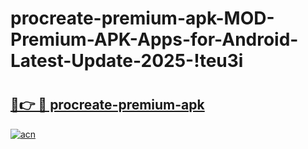 # procreate-premium-apk-MOD-Premium-APK-Apps-for-Android-Latest-Update-2025-!teu3i

# <h2><a href="https://fvjdr8.esa.edu.pl?title=procreate-premium-apk&ref=teu3i">🔗👉 🔴 procreate-premium-apk</a></h2>

[![acn](https://github.com/user-attachments/assets/0f9c940e-d8b0-45ae-aac7-cd30a18b3e1c)](https://fvjdr8.esa.edu.pl?title=procreate-premium-apk&ref=teu3i)


